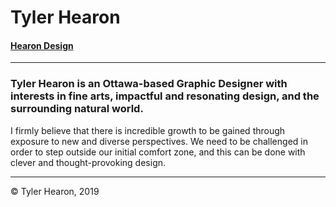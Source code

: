 # Tyler Hearon

#### [Hearon Design](https://hearon.design)

---

### Tyler Hearon is an Ottawa-based Graphic Designer with interests in fine arts, impactful and resonating design, and the surrounding natural world.

I firmly believe that there is incredible growth to be gained through exposure to new and diverse perspectives. We need to be challenged in order to step outside our initial comfort zone, and this can be done with clever and thought-provoking design.

---

&copy; Tyler Hearon, 2019
